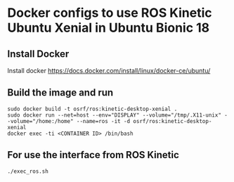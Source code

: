 # Docker configs to use ROS Kinetic Ubuntu Xenial in Ubuntu Bionic 18
## Install Docker
Install docker https://docs.docker.com/install/linux/docker-ce/ubuntu/
## Build the image and run
```
sudo docker build -t osrf/ros:kinetic-desktop-xenial .
sudo docker run --net=host --env="DISPLAY" --volume="/tmp/.X11-unix" --volume="/home:/home" --name=ros -it -d osrf/ros:kinetic-desktop-xenial
docker exec -ti <CONTAINER ID> /bin/bash
```
## For use the interface from ROS Kinetic
```
./exec_ros.sh
```
